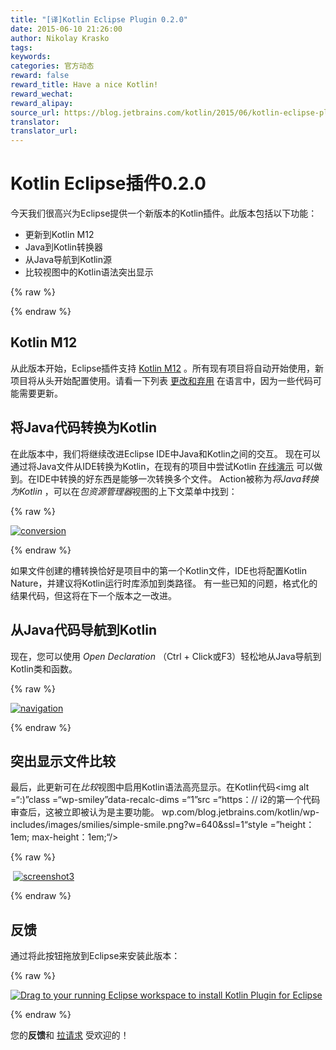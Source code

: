 ```yaml
---
title: "[译]Kotlin Eclipse Plugin 0.2.0"
date: 2015-06-10 21:26:00
author: Nikolay Krasko
tags:
keywords:
categories: 官方动态
reward: false
reward_title: Have a nice Kotlin!
reward_wechat:
reward_alipay:
source_url: https://blog.jetbrains.com/kotlin/2015/06/kotlin-eclipse-plugin-0-2-0-2/
translator:
translator_url:
---
```


# Kotlin Eclipse插件0.2.0

今天我们很高兴为Eclipse提供一个新版本的Kotlin插件。此版本包括以下功能：

* 更新到Kotlin M12
* Java到Kotlin转换器
* 从Java导航到Kotlin源
* 比较视图中的Kotlin语法突出显示


{% raw %}
<p><span id="more-2339"></span></p>
{% endraw %}

## Kotlin M12

从此版本开始，Eclipse插件支持 [Kotlin M12](http://blog.jetbrains.com/kotlin/2015/05/kotlin-m12-is-out/) 。所有现有项目将自动开始使用，新项目将从头开始配置使用。请看一下列表 [更改和弃用](https://github.com/JetBrains/kotlin/releases/tag/build-0.12.200) 在语言中，因为一些代码可能需要更新。
## 将Java代码转换为Kotlin

在此版本中，我们将继续改进Eclipse IDE中Java和Kotlin之间的交互。
现在可以通过将Java文件从IDE转换为Kotlin，在现有的项目中尝试Kotlin [在线演示](http://try.kotlinlang.org/) 可以做到。在IDE中转换的好东西是能够一次转换多个文件。 Action被称为<em>将Java转换为Kotlin </em>，可以在<em>包资源管理器</em>视图的上下文菜单中找到：

{% raw %}
<p><a href="https://i1.wp.com/blog.jetbrains.com/kotlin/files/2015/06/conversion.png"><img alt="conversion" class="alignnone size-full wp-image-2340" data-recalc-dims="1" src="https://i1.wp.com/blog.jetbrains.com/kotlin/files/2015/06/conversion.png?resize=640%2C403&amp;ssl=1"/></a></p>
{% endraw %}

如果文件创建的槽转换恰好是项目中的第一个Kotlin文件，IDE也将配置Kotlin Nature，并建议将Kotlin运行时库添加到类路径。
有一些已知的问题，格式化的结果代码，但这将在下一个版本之一改进。
## 从Java代码导航到Kotlin

现在，您可以使用<em> Open Declaration </em>（Ctrl + Click或F3）轻松地从Java导航到Kotlin类和函数。

{% raw %}
<p><a href="https://i2.wp.com/blog.jetbrains.com/kotlin/files/2015/06/navigation.png"><img alt="navigation" class="alignnone size-full wp-image-2341" data-recalc-dims="1" src="https://i2.wp.com/blog.jetbrains.com/kotlin/files/2015/06/navigation.png?resize=640%2C191&amp;ssl=1"/></a></p>
{% endraw %}

## 突出显示文件比较

最后，此更新可在<em>比较</em>视图中启用Kotlin语法高亮显示。在Kotlin代码<img alt =“:)”class =“wp-smiley”data-recalc-dims =“1”src =“https：// i2的第一个代码审查后，这被立即被认为是主要功能。 wp.​​com/blog.jetbrains.com/kotlin/wp-includes/images/smilies/simple-smile.png?w=640&amp;ssl=1“style =”height：1em; max-height：1em;“/>

{% raw %}
<p> <a href="https://i0.wp.com/blog.jetbrains.com/kotlin/files/2015/06/screenshot3.png"><img alt="screenshot3" class="alignnone size-full wp-image-2342" data-recalc-dims="1" src="https://i0.wp.com/blog.jetbrains.com/kotlin/files/2015/06/screenshot3.png?resize=640%2C253&amp;ssl=1"/></a></p>
{% endraw %}

## 反馈

通过将此按钮拖放到Eclipse来安装此版本：

{% raw %}
<p><a class="drag" href="http://marketplace.eclipse.org/marketplace-client-intro?mpc_install=2257536" title="Drag to your running Eclipse workspace to install Kotlin Plugin for Eclipse"><img alt="Drag to your running Eclipse workspace to install Kotlin Plugin for Eclipse" data-recalc-dims="1" src="https://i2.wp.com/marketplace.eclipse.org/sites/all/themes/solstice/_themes/solstice_marketplace/public/images/btn-install.png?w=640&amp;ssl=1"/></a></p>
{% endraw %}

您的**反馈**和 [拉请求](https://github.com/JetBrains/kotlin-eclipse) 受欢迎的！
